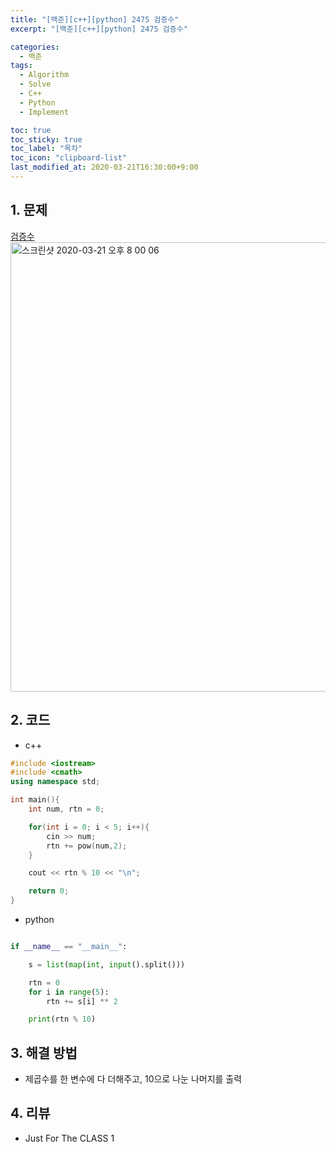 ```yaml
---
title: "[백준][c++][python] 2475 검증수"
excerpt: "[백준][c++][python] 2475 검증수"

categories:
  - 백준
tags:
  - Algorithm
  - Solve
  - C++
  - Python
  - Implement

toc: true
toc_sticky: true
toc_label: "목차"
toc_icon: "clipboard-list"
last_modified_at: 2020-03-21T16:30:00+9:00
---
```


## 1. 문제
[검증수](https://www.acmicpc.net/problem/2475)  
<img width="719" alt="스크린샷 2020-03-21 오후 8 00 06" src="https://user-images.githubusercontent.com/20227720/77225022-96ff0b80-6bae-11ea-81a8-ee433014df7b.png">


## 2. 코드

- c++

```c++
#include <iostream>
#include <cmath>
using namespace std;

int main(){
    int num, rtn = 0;

    for(int i = 0; i < 5; i++){
        cin >> num;
        rtn += pow(num,2);
    }

    cout << rtn % 10 << "\n";

    return 0;
}
```

- python

```python

if __name__ == "__main__":

    s = list(map(int, input().split()))

    rtn = 0
    for i in range(5):
        rtn += s[i] ** 2

    print(rtn % 10)
```

## 3. 해결 방법

- 제곱수를 한 변수에 다 더해주고, 10으로 나눈 나머지를 출력

## 4. 리뷰

- Just For The CLASS 1
